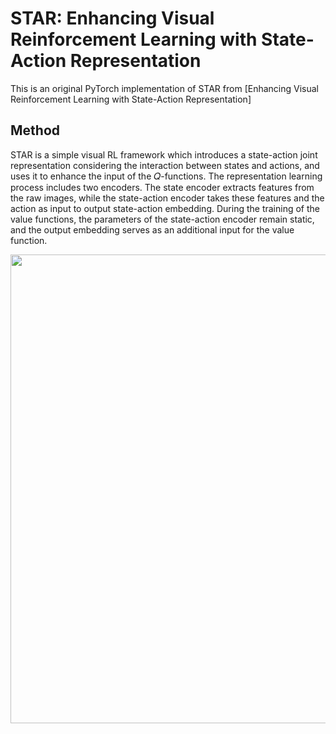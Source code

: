 # STAR: Enhancing Visual Reinforcement Learning with State-Action Representation

This is an original PyTorch implementation of STAR from [Enhancing Visual Reinforcement Learning with State-Action Representation]

## Method

STAR is a simple visual RL framework which introduces a state-action joint representation considering the interaction between states and actions,
and uses it to enhance the input of the 𝑄-functions. The representation learning process includes two encoders. The state encoder extracts
features from the raw images, while the state-action encoder takes these features and the action as input to output state-action embedding. During the training of the value functions, the parameters of the state-action encoder remain static, and the output embedding serves as an additional input for the value function.

<p align="center">
  <img src='fig/overview.png' width="750"/>
</p>
